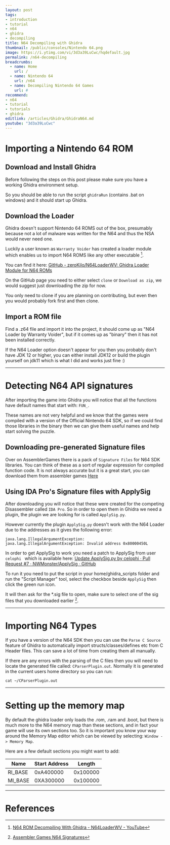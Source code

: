 ```yaml
---
layout: post
tags: 
- introduction
- tutorial
- n64
- ghidra
- decompiling
title: N64 Decompiling with Ghidra
thumbnail: /public/consoles/Nintendo 64.png
image: https://i.ytimg.com/vi/3d3a39LuCwc/hqdefault.jpg
permalink: /n64-decompiling
breadcrumbs:
  - name: Home
    url: /
  - name: Nintendo 64
    url: /n64
  - name: Decompiling Nintendo 64 Games
    url: #
recommend: 
- n64
- tutorial
- tutorials
- ghidra
editlink: /articles/Ghidra/GhidraN64.md
youtube: "3d3a39LuCwc"
---
```


# Importing a Nintendo 64 ROM

## Download and Install Ghidra
Before following the steps on this post please make sure you have a working Ghidra environment setup.

So you should be able to run the script `ghidraRun` (contains .bat on windows) and it should start up Ghidra.

## Download the Loader
Ghidra doesn't support Nintendo 64 ROMS out of the box, presumably because not a lot of malware was written for the N64 and thus the NSA would never need one.

Luckily a user known as `Warranty Voider` has created a loader module which enables us to import N64 ROMS like any other executable [^1].

You can find it here:
[GitHub - zeroKilo/N64LoaderWV: Ghidra Loader Module for N64 ROMs](https://github.com/zeroKilo/N64LoaderWV)

On the GitHub page you need to either select `clone` or `Download as zip`, we would suggest just downloading the zip for now.

You only need to clone if you are planning on contributing, but even then you would probably fork first and then clone.

## Import a ROM file
Find a .z64 file and import it into the project, it should come up as "N64 Loader by Warranty Voider", but if it comes up as "binary" then it has not been installed correctly.

If the N64 Loader option doesn't appear for you then you probably don't have JDK 12 or higher, you can either install JDK12 or build the plugin yourself on jdk11 which is what I did and works just fine :)

---
# Detecting N64 API signatures
After importing the game into Ghidra you will notice that all the functions have default names that start with: `FUN_`. 

These names are not very helpful and we know that the games were compiled with a version of the Official Nintendo 64 SDK, so if we could find those libraries in the binary then we can give them useful names and help start solving the puzzle.

## Downloading pre-generated Signature files
Over on AssemblerGames there is a pack of `Signature Files` for N64 SDK libraries. You can think of these as a sort of regular expression for compiled function code. It is not always accurate but it is a great start, you can download them from assembler games 
[Here](https://assemblergames.com/threads/reverse-engineering-n64-signature-files-for-ida-pro-radare2.70138/)

## Using IDA Pro's Signature files with ApplySig
After downloading you will notice that these were created for the competing Disassembler called `IDA Pro`. So in order to open them in Ghidra we need a plugin, the plugin we are looking for is called `ApplySig.py`.

However currently the plugin `ApplySig.py` doesn't work with the N64 Loader due to the addresses as it gives the following error:
```
java.lang.IllegalArgumentException: java.lang.IllegalArgumentException: Invalid address 0x80000450L
```

In order to get ApplySig to work you need a patch to ApplySig from user `celophi ` which is available here: [Update ApplySig.py by celophi · Pull Request #7 · NWMonster/ApplySig · GitHub](https://github.com/NWMonster/ApplySig/pull/7)

To run it you need to put the script in your home/ghidra_scripts folder and run the "Script Manager" tool, select the checkbox beside `ApplySig` then click the green run icon.

It will then ask for the *.sig file to open, make sure to select one of the sig files that you downloaded earlier [^2].

---
# Importing N64 Types
If you have a version of the N64 SDK then you can use the `Parse C Source` feature of Ghidra to automatically import structs/classes/defines etc from C Header files. This can save a lot of time from creating them all manually.

If there are any errors with the parsing of the C files then you will need to locate the generated file called: `CParserPlugin.out`. Normally it is generated in the current users home directory so you can run:
```
cat ~/CParserPlugin.out
```

---
# Setting up the memory map
By default the ghidra loader only loads the .rom, .ram and .boot, but there is much more to the N64 memory map than these sections, and in fact your game will use its own sections too. So it is important you know your way around the Memory Map editor which can be viewed by selecting: `Window -> Memory Map`.

Here are a few default sections you might want to add:

Name | Start Address | Length
---|---|---
RI_BASE | 0xA400000 | 0x100000
MI_BASE | 0XA300000 | 0x100000

---
# References
[^1]: [N64 ROM Decompiling With Ghidra - N64LoaderWV - YouTube](https://www.youtube.com/watch?v=3d3a39LuCwc)
[^2]: [Assembler Games N64 Signatures](https://assemblergames.com/threads/reverse-engineering-n64-signature-files-for-ida-pro-radare2.70138/)


